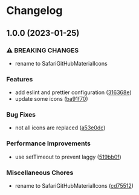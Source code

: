 # Changelog

## 1.0.0 (2023-01-25)


### ⚠ BREAKING CHANGES

* rename to SafariGitHubMaterialIcons

### Features

* add eslint and prettier configuration ([316368e](https://github.com/cpea2506/SafariGitHubMaterialIcons/commit/316368ef36a3329a5bbf5d0b11e51f813e35c788))
* update some icons ([ba91f70](https://github.com/cpea2506/SafariGitHubMaterialIcons/commit/ba91f7081fad40db7db434c456defc0b45c077c7))


### Bug Fixes

* not all icons are replaced ([a53e0dc](https://github.com/cpea2506/SafariGitHubMaterialIcons/commit/a53e0dc747fad677bda9352efb8ce63a26d284e0))


### Performance Improvements

* use setTimeout to prevent laggy ([519bb0f](https://github.com/cpea2506/SafariGitHubMaterialIcons/commit/519bb0f8d2cbef1956984bb3795d78e8882af7c7))


### Miscellaneous Chores

* rename to SafariGitHubMaterialIcons ([cd75512](https://github.com/cpea2506/SafariGitHubMaterialIcons/commit/cd75512dbb51865737db784bc11ab70723e83269))
